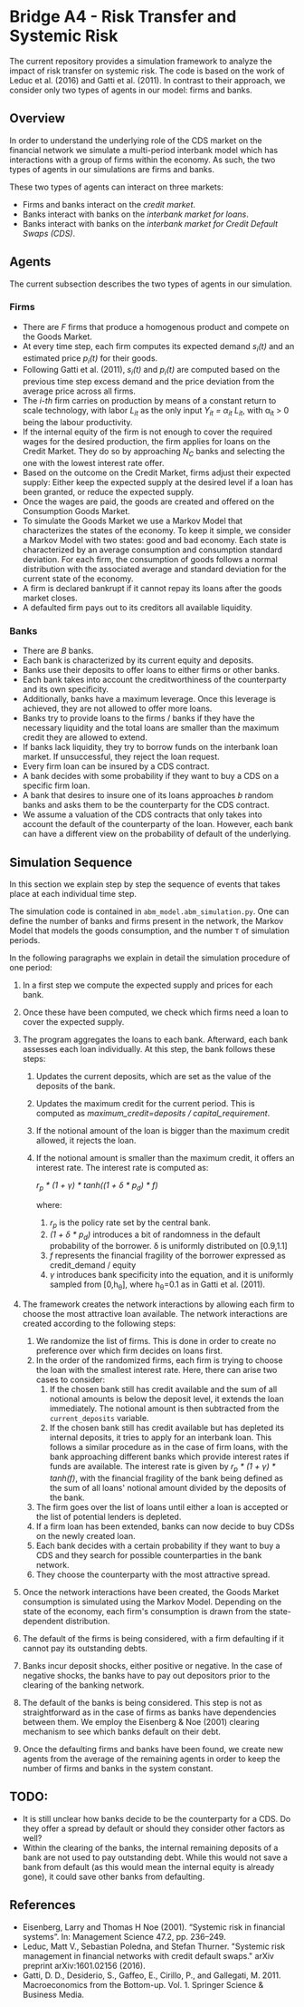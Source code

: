 # Bridge A4 - Risk Transfer and Systemic Risk

The current repository provides a simulation framework to analyze the impact of risk transfer on systemic risk. 
The code is based on the work of Leduc et al. (2016) and Gatti et al. (2011). In contrast to their approach, we consider
only two types of agents in our model: firms and banks.

## Overview

In order to understand the underlying role of the CDS market on the financial network we simulate a 
multi-period interbank model which has interactions with a group of firms within the economy. As such, the two types of 
agents in our simulations are firms and banks.

These two types of agents can interact on three markets:

- Firms and banks interact on the *credit market*.
- Banks interact with banks on the *interbank market for loans*.
- Banks interact with banks on the *interbank market for Credit Default Swaps (CDS)*.

## Agents

The current subsection describes the two types of agents in our simulation.

### Firms

- There are *F* firms that produce a homogenous product and compete on the Goods Market.
- At every time step, each firm computes its expected demand *s<sub>i</sub>(t)* and an estimated price 
*p<sub>i</sub>(t)* for their goods.
- Following Gatti et al. (2011), *s<sub>i</sub>(t)* and *p<sub>i</sub>(t)* are computed based on the previous time step 
excess demand and the price deviation from the average price across all firms.
- The *i-th* firm carries on production by means of a constant return to scale technology, with labor *L<sub>it<sub>*
as the only input *Y<sub>it</sub> = &alpha;<sub>it</sub> L<sub>it</sub>*, with &alpha;<sub>it</sub> > 0 being the labour
productivity.
- If the internal equity of the firm is not enough to cover the required wages for the desired production, the firm applies for loans on the Credit 
Market. They do so by approaching *N<sub>C</sub>* banks and selecting the one with the lowest interest rate offer.
- Based on the outcome on the Credit Market, firms adjust their expected supply: Either keep the expected supply at 
the desired level if a loan has been granted, or reduce the expected supply.
- Once the wages are paid, the goods are created and offered on the Consumption Goods Market.
- To simulate the Goods Market we use a Markov Model that characterizes the states of the economy. To keep it simple,
we consider a Markov Model with two states: good and bad economy. Each state is characterized by an average consumption
and consumption standard deviation. For each firm, the consumption of goods follows a normal distribution with the 
associated average and standard deviation for the current state of the economy. 
- A firm is declared bankrupt if it cannot repay its loans after the goods market closes. 
- A defaulted firm pays out to its creditors all available liquidity.

### Banks

- There are *B* banks.
- Each bank is characterized by its current equity and deposits.
- Banks use their deposits to offer loans to either firms or other banks.
- Each bank takes into account the creditworthiness of the counterparty and its own specificity.
- Additionally, banks have a maximum leverage. Once this leverage is achieved, they are not allowed to offer more loans.
- Banks try to provide loans to the firms / banks if they have the necessary liquidity and the total loans are 
smaller than the maximum credit they are allowed to extend.
- If banks lack liquidity, they try to borrow funds on the interbank loan market. If unsuccessful, they reject the loan request.
- Every firm loan can be insured by a CDS contract.
- A bank decides with some probability if they want to buy a CDS on a specific firm loan.
- A bank that desires to insure one of its loans approaches *b* random banks and asks them to be the 
counterparty for the CDS contract. 
- We assume a valuation of the CDS contracts that only takes into account the default of the counterparty of the loan. 
However, each bank can have a different view on the probability of default of the underlying.

## Simulation Sequence

In this section we explain step by step the sequence of events that takes place at each individual time step.

The simulation code is contained in `abm_model.abm_simulation.py`. One can define the number of banks and firms
present in the network, the Markov Model that models the goods consumption, and the number `T` of simulation periods.

In the following paragraphs we explain in detail the simulation procedure of one period:

1. In a first step we compute the expected supply and prices for each bank. 
2. Once these have been computed, we check which firms need a loan to cover the expected supply.
3. The program aggregates the loans to each bank. Afterward, each bank assesses each loan individually. At this step, the bank
follows these steps:
   1. Updates the current deposits, which are set as the value of the deposits of the bank.
   2. Updates the maximum credit for the current period. This is computed as 
   *maximum_credit=deposits / capital_requirement*.
   3. If the notional amount of the loan is bigger than the maximum credit allowed, it rejects the loan.
   4. If the notional amount is smaller than the maximum credit, it offers an interest rate. The interest rate is 
   computed as:

         *r<sub>p</sub> * (1 + γ) * tanh((1 + δ * p<sub>d</sub>) * f)*

      where:
      1. *r<sub>p</sub>* is the policy rate set by the central bank.
      2. *(1 + δ * p<sub>d</sub>)* introduces a bit of randomness in the default probability
      of the borrower. δ is uniformly distributed on [0.9,1.1]
      3. *f* represents the financial fragility of the borrower expressed as credit_demand / equity
      4. *γ* introduces bank specificity into the equation, and it is uniformly sampled from [0,h<sub>θ</sub>], where
      h<sub>θ</sub>=0.1 as in Gatti et al. (2011).
      
4. The framework creates the network interactions by allowing each firm to choose the most attractive loan available. 
The network interactions are created according to the following steps:
   1. We randomize the list of firms. This is done in order to create no preference over which firm decides on loans first.
   2. In the order of the randomized firms, each firm is trying to choose the loan with the smallest interest rate. Here,
   there can arise two cases to consider:
      1. If the chosen bank still has credit available and the sum of all notional amounts is below the deposit level,
      it extends the loan immediately. The notional amount is then subtracted from the `current_deposits` variable.
      2. If the chosen bank still has credit available but has depleted its internal deposits, it tries to apply for an
      interbank loan. This follows a similar procedure as in the case of firm loans, with the bank approaching different
      banks which provide interest rates if funds are available. The interest rate is given by *r<sub>p</sub> * 
      (1 + γ) * tanh(f)*, with the financial fragility of the bank being defined as the sum of all loans' notional amount
      divided by the deposits of the bank.
   3. The firm goes over the list of loans until either a loan is accepted or the list of potential lenders is depleted.
   4. If a firm loan has been extended, banks can now decide to buy CDSs on the newly created loan. 
   5. Each bank decides with a certain probability if they want to buy a CDS and they search for possible counterparties
   in the bank network.
   6. They choose the counterparty with the most attractive spread.
5. Once the network interactions have been created, the Goods Market consumption is simulated using the Markov Model. 
Depending on the state of the economy, each firm's consumption is drawn from the state-dependent distribution.
6. The default of the firms is being considered, with a firm defaulting if it cannot pay its outstanding debts. 
7. Banks incur deposit shocks, either positive or negative. In the case of negative shocks, the banks have to pay 
out depositors prior to the clearing of the banking network.
8. The default of the banks is being considered. This step is not as straightforward as in the case of firms as banks 
have dependencies between them. We employ the Eisenberg & Noe (2001) clearing mechanism to see which banks default on
their debt.
9. Once the defaulting firms and banks have been found, we create new agents from the average of the remaining agents in 
order to keep the number of firms and banks in the system constant.

## TODO:

- It is still unclear how banks decide to be the counterparty for a CDS. Do they offer a spread by default or should 
they consider other factors as well?
- Within the clearing of the banks, the internal remaining deposits of a bank are not used to pay outstanding debt. 
While this would not save a bank from default (as this would mean the internal equity is already gone), it could save 
other banks from defaulting.




## References
- Eisenberg, Larry and Thomas H Noe (2001). “Systemic risk in financial systems”. In:
Management Science 47.2, pp. 236–249.
 - Leduc, Matt V., Sebastian Poledna, and Stefan Thurner. 
"Systemic risk management in financial networks with credit default swaps." arXiv preprint arXiv:1601.02156 (2016).
 - Gatti, D. D., Desiderio, S., Gaffeo, E., Cirillo, P., and Gallegati, M. 2011. 
   Macroeconomics from the Bottom-up. Vol. 1. Springer Science & Business Media.
